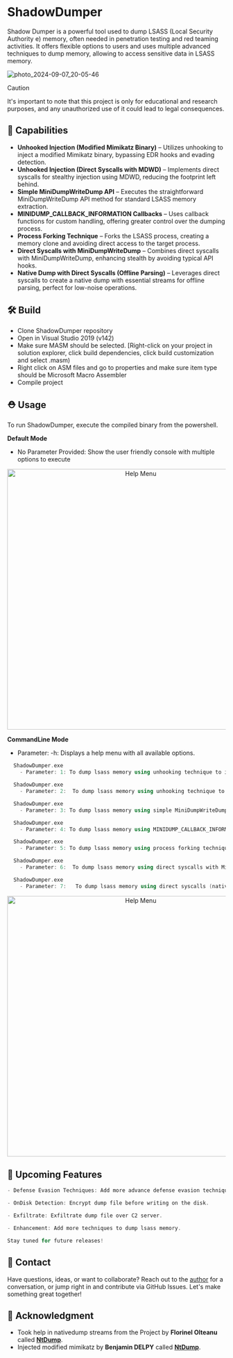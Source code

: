 # ShadowDumper
Shadow Dumper is a powerful tool used to dump LSASS (Local Security Authority e) memory, often needed in penetration testing and red teaming activities. It offers flexible options to users and uses multiple advanced techniques to dump memory, allowing to access sensitive data in LSASS memory.   

![photo_2024-09-07_20-05-46](https://github.com//assets/main.jpg)


> [!CAUTION]
> It's important to note that this project is only for educational and research purposes, and any unauthorized use of it could lead to legal consequences.

## 🚀 Capabilities
- **Unhooked Injection (Modified Mimikatz Binary)** – Utilizes unhooking to inject a modified Mimikatz binary, bypassing EDR hooks and evading detection.
- **Unhooked Injection (Direct Syscalls with MDWD)** – Implements direct syscalls for stealthy injection using MDWD, reducing the footprint left behind.
- **Simple MiniDumpWriteDump API** – Executes the straightforward MiniDumpWriteDump API method for standard LSASS memory extraction.
- **MINIDUMP_CALLBACK_INFORMATION Callbacks** – Uses callback functions for custom handling, offering greater control over the dumping process.
- **Process Forking Technique** – Forks the LSASS process, creating a memory clone and avoiding direct access to the target process.
- **Direct Syscalls with MiniDumpWriteDump** – Combines direct syscalls with MiniDumpWriteDump, enhancing stealth by avoiding typical API hooks.
- **Native Dump with Direct Syscalls (Offline Parsing)** – Leverages direct syscalls to create a native dump with essential streams for offline parsing, perfect for low-noise operations.

## 🛠️ Build
- Clone ShadowDumper repository
- Open in Visual Studio 2019 (v142)
- Make sure MASM should be selected. [Right-click on your project in solution explorer, click build dependencies, click build customization and select .masm)
- Right click on ASM files and go to properties and make sure item type should be Microsoft Macro Assembler
- Compile project

## ⛑️ Usage
To run ShadowDumper, execute the compiled binary from the powershell.

**Default Mode**
- No Parameter Provided: Show the user friendly console with multiple options to execute
<p align="center">
  <img src="Assets/display.png" alt="Help Menu" width="600"/>
</p>

**CommandLine Mode**
- Parameter: -h: Displays a help menu with all available options.
```cpp
  ShadowDumper.exe
    - Parameter: 1: To dump lsass memory using unhooking technique to inject modified mimikatz binary.

  ShadowDumper.exe
    - Parameter: 2:  To dump lsass memory using unhooking technique to inject binary using direct syscalls with MDWD.

  ShadowDumper.exe
    - Parameter: 3: To dump lsass memory using simple MiniDumpWriteDump API.

  ShadowDumper.exe
    - Parameter: 4: To dump lsass memory using MINIDUMP_CALLBACK_INFORMATION callbacks.

  ShadowDumper.exe
    - Parameter: 5: To dump lsass memory using process forking technique.

  ShadowDumper.exe
    - Parameter: 6:  To dump lsass memory using direct syscalls with MiniDumpWriteDump.

  ShadowDumper.exe
    - Parameter: 7:   To dump lsass memory using direct syscalls (native dump with needed streams for parsing offline)
```
<p align="center">
  <img src="Assets/help.jpg" alt="Help Menu" width="600"/>
</p>

## 🔄 Upcoming Features
```cpp
- Defense Evasion Techniques: Add more advance defense evasion techniques.

- OnDisk Detection: Encrypt dump file before writing on the disk.

- Exfiltrate: Exfiltrate dump file over C2 server.

- Enhancement: Add more techniques to dump lsass memory. 

Stay tuned for future releases!

```
## 🤳 Contact
Have questions, ideas, or want to collaborate? Reach out to the [author](https://offensive-panda.github.io) for a conversation, or jump right in and contribute via GitHub Issues. Let's make something great together!

## 🙏 Acknowledgment
- Took help in nativedump streams from the Project by **Florinel Olteanu** called [**NtDump**](https://github.com/florylsk/NtDump).
- Injected modified mimikatz by **Benjamin DELPY** called [**NtDump**](https://github.com/gentilkiwi/mimikatz).


